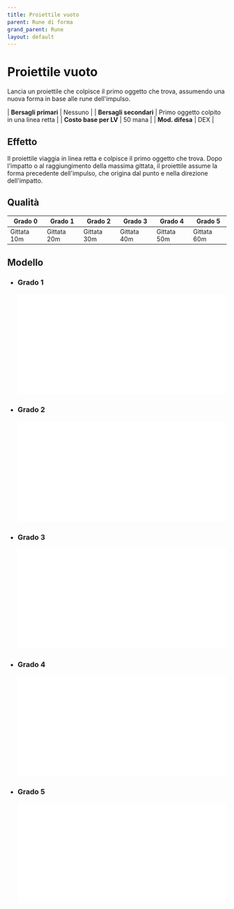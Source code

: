 ```yaml
---
title: Proiettile vuoto
parent: Rune di forma
grand_parent: Rune
layout: default
---
```


# **Proiettile vuoto**

Lancia un proiettile che colpisce il primo oggetto che trova, assumendo una nuova forma in base alle rune dell'impulso.

| **Bersagli primari**   | Nessuno                                   |
| **Bersagli secondari** | Primo oggetto colpito in una linea retta  |
| **Costo base per LV**  | 50 mana                                   |
| **Mod. difesa**        | DEX                                       |

## Effetto
Il proiettile viaggia in linea retta e colpisce il primo oggetto che trova. Dopo l'impatto o al raggiungimento della massima gittata, il proiettile assume la forma precedente dell'impulso, che origina dal punto e nella direzione dell'impatto.

## Qualità

| Grado 0 | Grado 1 | Grado 2 | Grado 3 | Grado 4 | Grado 5 |
|---------|---------|---------|---------|---------|---------|
| Gittata 10m | Gittata 20m | Gittata 30m | Gittata 40m | Gittata 50m | Gittata 60m |

## Modello
- ### Grado 1<br>
  ![Grado 1](1.png "Grado 1")
- ### Grado 2<br>
  ![Grado 2](2.png "Grado 2")
- ### Grado 3<br>
  ![Grado 3](3.png "Grado 3")
- ### Grado 4<br>
  ![Grado 4](4.png "Grado 4")
- ### Grado 5<br>
  ![Grado 5](5.png "Grado 5")